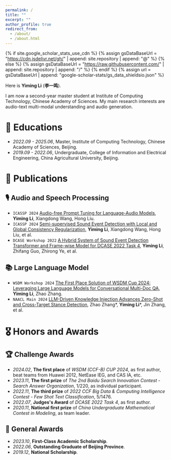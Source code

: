 ```yaml
---
permalink: /
title: ""
excerpt: ""
author_profile: true
redirect_from: 
  - /about/
  - /about.html
---
```


{% if site.google_scholar_stats_use_cdn %}
{% assign gsDataBaseUrl = "https://cdn.jsdelivr.net/gh/" | append: site.repository | append: "@" %}
{% else %}
{% assign gsDataBaseUrl = "https://raw.githubusercontent.com/" | append: site.repository | append: "/" %}
{% endif %}
{% assign url = gsDataBaseUrl | append: "google-scholar-stats/gs_data_shieldsio.json" %}

<span class='anchor' id='about-me'></span>

Here is **Yiming Li** (**李一鸣**).

I am now a second-year master student at Institute of Computing Technology, Chinese Academy of Sciences. My main research interests are audio-text multi-modal understanding and audio generation.

<div style="display:none">
  
# 🔥 News
- *2022.02*: &nbsp;🎉🎉 Lorem ipsum dolor sit amet, consectetur adipiscing elit. Vivamus ornare aliquet ipsum, ac tempus justo dapibus sit amet. 
- *2022.02*: &nbsp;🎉🎉 Lorem ipsum dolor sit amet, consectetur adipiscing elit. Vivamus ornare aliquet ipsum, ac tempus justo dapibus sit amet. 
</div>

# 📖 Educations
- *2022.09 - 2025.06*, Master, Institute of Computing Technology, Chinese Academy of Sciences, Beijing. 
- *2019.09 - 2022.06*, Undergraduate, College of Information and Electrical Engineering, China Agricultural University, Beijing.

<div style="display:none">
<div class='paper-box'><div class='paper-box-image'><div><div class="badge">CVPR 2016</div><img src='images/500x300.png' alt="sym" width="100%"></div></div>
<div class='paper-box-text' markdown="1">

[Deep Residual Learning for Image Recognition](https://openaccess.thecvf.com/content_cvpr_2016/papers/He_Deep_Residual_Learning_CVPR_2016_paper.pdf)

**Kaiming He**, Xiangyu Zhang, Shaoqing Ren, Jian Sun

[**Project**](https://scholar.google.com/citations?view_op=view_citation&hl=zh-CN&user=DhtAFkwAAAAJ&citation_for_view=DhtAFkwAAAAJ:ALROH1vI_8AC) <strong><span class='show_paper_citations' data='DhtAFkwAAAAJ:ALROH1vI_8AC'></span></strong>
- Lorem ipsum dolor sit amet, consectetur adipiscing elit. Vivamus ornare aliquet ipsum, ac tempus justo dapibus sit amet. 
</div>
</div>
</div>

# 📝 Publications 
## 🎙 Audio and Speech Processing
- ``ICASSP 2024`` [Audio-free Prompt Tuning for Language-Audio Models](https://arxiv.org/abs/2309.08357), **Yiming Li**, Xiangdong Wang, Hong Liu.
- ``ICASSP 2024`` [Semi-supervised Sound Event Detection with Local and Global Consistency Regularization](https://arxiv.org/abs/2309.08355), **Yiming Li**, Xiangdong Wang, Hong Liu, et al.
- ``DCASE Workshop 2022`` [A Hybrid System of Sound Event Detection Transformer and Frame-wise Model for DCASE 2022 Task 4](https://arxiv.org/abs/2210.09529), **Yiming Li**, Zhifang Guo, Zhirong Ye, et al.

## 📚 Large Language Model
- ``WSDM Workshop 2024`` [The First Place Solution of WSDM Cup 2024: Leveraging Large Language Models for Conversational Multi-Doc QA](https://arxiv.org/abs/2402.18385), **Yiming Li**, Zhao Zhang.
- ``NAACL Main 2024`` [LLM-Driven Knowledge Injection Advances Zero-Shot and Cross-Target Stance Detection](https://aclanthology.org/2024.naacl-short.32/), Zhao Zhang\*, **Yiming Li**\*, Jin Zhang, et al.

# 🎖 Honors and Awards

## 🏆 Challenge Awards
- *2024.02*, **The first place** of *WSDM (CCF-B) CUP 2024*, as first author, beat teams from Huawei 2012, NetEase IEG, and CAS IA, etc.
- *2023.11*, **The first prize** of *The 2nd Baidu Search Innovation Contest - Search Answer Organization*, 1/220, as individual participant.
- *2022.11*, **The third prize** of *2022 CCF Big Data & Computing Intelligence Contest - Few Shot Text Classification*, 5/1476.
- *2022.07*, **Judges's Award** of *DCASE 2022 Task 4*, as first author.
- *2020.11*, **National first prize** of *China Undergraduate Mathematical Contest in Modeling*, as team leader.
  
## 🌻 General Awards
- *2023.10*, **First-Class Academic Scholarship**.
- *2022.06*, **Outstanding Graduate of Beijing Province**.
- *2019.12*, **National Scholarship**.

<div style="display:none">
# 💬 Invited Talks
- *2021.06*, Lorem ipsum dolor sit amet, consectetur adipiscing elit. Vivamus ornare aliquet ipsum, ac tempus justo dapibus sit amet. 
- *2021.03*, Lorem ipsum dolor sit amet, consectetur adipiscing elit. Vivamus ornare aliquet ipsum, ac tempus justo dapibus sit amet.  \| [\[video\]](https://github.com/)

# 💻 Internships
- *2019.05 - 2020.02*, [Lorem](https://github.com/), China.
</div>
